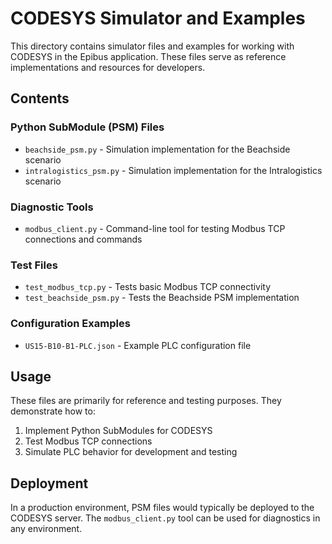 # CODESYS Simulator and Examples

This directory contains simulator files and examples for working with CODESYS in the Epibus application. These files serve as reference implementations and resources for developers.

## Contents

### Python SubModule (PSM) Files

- `beachside_psm.py` - Simulation implementation for the Beachside scenario
- `intralogistics_psm.py` - Simulation implementation for the Intralogistics scenario

### Diagnostic Tools

- `modbus_client.py` - Command-line tool for testing Modbus TCP connections and commands

### Test Files

- `test_modbus_tcp.py` - Tests basic Modbus TCP connectivity
- `test_beachside_psm.py` - Tests the Beachside PSM implementation

### Configuration Examples

- `US15-B10-B1-PLC.json` - Example PLC configuration file

## Usage

These files are primarily for reference and testing purposes. They demonstrate how to:

1. Implement Python SubModules for CODESYS
2. Test Modbus TCP connections
3. Simulate PLC behavior for development and testing

## Deployment

In a production environment, PSM files would typically be deployed to the CODESYS server. The `modbus_client.py` tool can be used for diagnostics in any environment.
